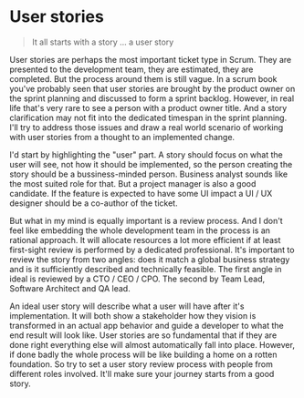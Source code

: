 # User stories

> It all starts with a story ... a user story

User stories are perhaps the most important ticket type in Scrum. They are presented to the development team, they are estimated, they are completed. But the process around them is still vague. In a scrum book you've probably seen that user stories are brought by the product owner on the sprint planning and discussed to form a sprint backlog. However, in real life that's very rare to see a person with a product owner title. And a story clarification may not fit into the dedicated timespan in the sprint planning. I'll try to address those issues and draw a real world scenario of working with user stories from a thought to an implemented change.

I'd start by highlighting the "user" part. A story should focus on what the user will see, not how it should be implemented, so the person creating the story should be a bussiness-minded person. Business analyst sounds like the most suited role for that. But a project manager is also a good candidate. If the feature is expected to have some UI impact a UI / UX designer should be a co-author of the ticket.

But what in my mind is equally important is a review process. And I don't feel like embedding the whole development team in the process is an rational approach. It will allocate resources a lot more efficient if at least first-sight review is performed by a dedicated professional. It's important to review the story from two angles: does it match a global business strategy and is it sufficiently described and technically feasible. The first angle in ideal is reviewed by a CTO / CEO / CPO. The second by Team Lead, Software Architect and QA lead.

An ideal user story will describe what a user will have after it's implementation. It will both show a stakeholder how they vision is transformed in an actual app behavior and guide a developer to what the end result will look like. User stories are so fundamental that if they are done right everything else will almost automatically fall into place. However, if done badly the whole process will be like building a home on a rotten foundation. So try to set a user story review process with people from different roles involved. It'll make sure your journey starts from a good story.

